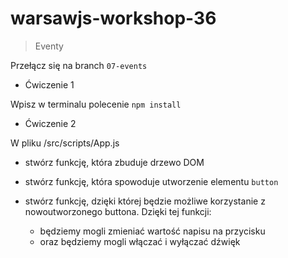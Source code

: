 # warsawjs-workshop-36

> Eventy

Przełącz się na branch `07-events`

- Ćwiczenie 1

Wpisz w terminalu polecenie `npm install`

- Ćwiczenie 2

W pliku /src/scripts/App.js

- stwórz funkcję, która zbuduje drzewo DOM 

- stwórz funkcję, która spowoduje utworzenie elementu `button`

- stwórz funkcję, dzięki której będzie możliwe korzystanie z nowoutworzonego buttona. Dzięki tej funkcji:
  - będziemy mogli zmieniać wartość napisu na przycisku 
  - oraz będziemy mogli włączać i wyłączać dźwięk